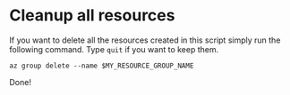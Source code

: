 # Cleanup all resources

If you want to delete all the resources created in this script simply run the following command. Type `quit` if you want to keep them.

```
az group delete --name $MY_RESOURCE_GROUP_NAME
```

Done!